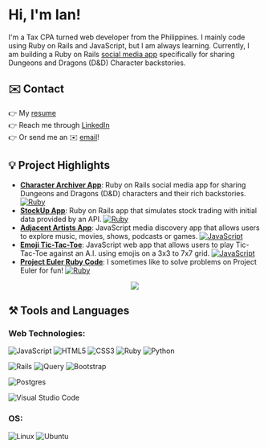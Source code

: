 # Hi, I'm Ian!

I'm a Tax CPA turned web developer from the Philippines. I mainly code using Ruby on Rails and JavaScript, but I am always learning. 
Currently, I am building a Ruby on Rails [social media app](http://character-archiver.herokuapp.com/) specifically for sharing Dungeons and Dragons (D&D) Character backstories.

## ✉️ Contact

👉 My [resume](https://app.luminpdf.com/viewer/616635d35fff150011c79fbd)<br>
👉 Reach me through [LinkedIn](https://www.linkedin.com/in/ianmandap/)<br>
👉 Or send me an ✉️ [email](mailto:mandap.fmg@gmail.com)!<br>

## 💡 Project Highlights

- [**Character Archiver App**](https://github.com/theIanMilan/character-archiver): Ruby on Rails social media app for sharing Dungeons and Dragons (D&D) characters and their rich backstories. [![Ruby](https://badgen.net/badge/icon/ruby?icon=ruby&label)](https://https://ruby-lang.org/)
- [**StockUp App**](https://github.com/theIanMilan/stock-trading-app): Ruby on Rails app that simulates stock trading with initial data provided by an API. [![Ruby](https://badgen.net/badge/icon/ruby?icon=ruby&label)](https://https://ruby-lang.org/)
- [**Adjacent Artists App**](https://github.com/theIanMilan/avion/tree/main/Avion%20Projects/Adjacent%20Artists): JavaScript media discovery app that allows users to explore music, movies, shows, podcasts or games. [![JavaScript](https://img.shields.io/badge/--F7DF1E?logo=javascript&logoColor=000)](https://www.javascript.com/)
- [**Emoji Tic-Tac-Toe**](https://github.com/theIanMilan/avion/tree/main/Avion%20Projects/Tic-Tac-Toe): JavaScript web app that allows users to play Tic-Tac-Toe against an A.I. using emojis on a 3x3 to 7x7 grid. [![JavaScript](https://img.shields.io/badge/--F7DF1E?logo=javascript&logoColor=000)](https://www.javascript.com/)
- [**Project Euler Ruby Code**](https://github.com/theIanMilan/project-euler): I sometimes like to solve problems on Project Euler for fun! [![Ruby](https://badgen.net/badge/icon/ruby?icon=ruby&label)](https://https://ruby-lang.org/)
<p align="center">
  <img src="https://projecteuler.net/profile/theIanMilan.png"></img>
</p>

## ⚒️ Tools and Languages

### Web Technologies:
![JavaScript](https://img.shields.io/badge/javascript-%23323330.svg?style=for-the-badge&logo=javascript&logoColor=%23F7DF1E)
![HTML5](https://img.shields.io/badge/html5-%23E34F26.svg?style=for-the-badge&logo=html5&logoColor=white)
![CSS3](https://img.shields.io/badge/css3-%231572B6.svg?style=for-the-badge&logo=css3&logoColor=white)
![Ruby](https://img.shields.io/badge/ruby-%23CC342D.svg?style=for-the-badge&logo=ruby&logoColor=white)
![Python](https://img.shields.io/badge/python-3670A0?style=for-the-badge&logo=python&logoColor=ffdd54)

![Rails](https://img.shields.io/badge/rails-%23CC0000.svg?style=for-the-badge&logo=ruby-on-rails&logoColor=white)
![jQuery](https://img.shields.io/badge/jquery-%230769AD.svg?style=for-the-badge&logo=jquery&logoColor=white)
![Bootstrap](https://img.shields.io/badge/bootstrap-%23563D7C.svg?style=for-the-badge&logo=bootstrap&logoColor=white)

![Postgres](https://img.shields.io/badge/postgres-%23316192.svg?style=for-the-badge&logo=postgresql&logoColor=white)

![Visual Studio Code](https://img.shields.io/badge/Visual%20Studio%20Code-0078d7.svg?style=for-the-badge&logo=visual-studio-code&logoColor=white)

### OS:
![Linux](https://img.shields.io/badge/Linux-FCC624?style=for-the-badge&logo=linux&logoColor=black)
![Ubuntu](https://img.shields.io/badge/Ubuntu-E95420?style=for-the-badge&logo=ubuntu&logoColor=white)
